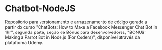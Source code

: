 # Chatbot-NodeJS
Repositorio para versionamento e armazenamento de código gerado a partir do curso "ChatBots: How to Make a Facebook Messenger Chat Bot in 1hr", segunda parte, seção de Bônus para desenvolvedores, "BONUS: Making a Parrot Bot in Node.js (For Coders)", disponível através da plataforma Udemy.
